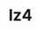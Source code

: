 ---
title: "lz4"
layout: cache
categories: [package, v0.18.0]
meta: {"versions": ["1.9.3"], "compilers": ["gcc@=7.5.0"], "oss": ["ubuntu18.04"], "platforms": ["linux"], "targets": ["x86_64"], "stacks": ["build_systems", "data-vis-sdk", "e4s", "radiuss", "root", "tutorial"], "num_specs": 1, "num_specs_by_stack": {"e4s": 1, "data-vis-sdk": 1, "root": 1, "build_systems": 1, "radiuss": 1, "tutorial": 1}}
spec_details: [{"hash": "fneymg5vs7rv4f7vnkmatafmlkmtkpjo", "compiler": "gcc@=7.5.0", "versions": ["1.9.3"], "os": "ubuntu18.04", "platform": "linux", "target": "x86_64", "variants": ["libs=shared,static"], "stacks": ["e4s", "data-vis-sdk", "root", "build_systems", "radiuss", "tutorial"], "size": "-", "tarball": "https://binaries.spack.io/releases/v0.18.0/build_cache/linux-ubuntu18.04-x86_64/gcc-7.5.0/lz4-1.9.3/linux-ubuntu18.04-x86_64-gcc-7.5.0-lz4-1.9.3-fneymg5vs7rv4f7vnkmatafmlkmtkpjo.spack"}]
---